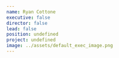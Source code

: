 ```yaml
---
name: Ryan Cottone
executive: false
director: false
lead: false
position: undefined
project: undefined
image: ../assets/default_exec_image.png
---
```

